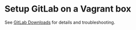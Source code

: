 # Setup GitLab on a Vagrant box

See [GitLab Downloads](https://about.gitlab.com/downloads/) for details
and troubleshooting.
